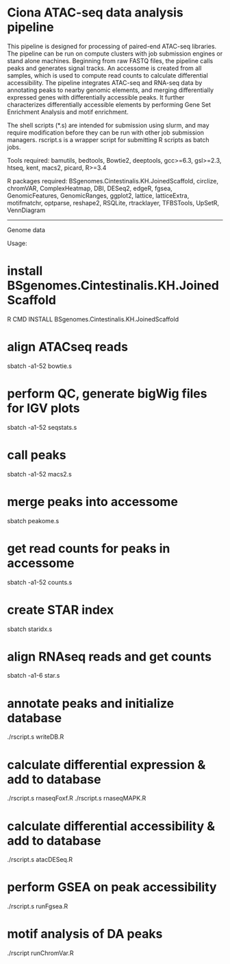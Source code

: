 # Ciona ATAC-seq data analysis pipeline
This pipeline is designed for processing of paired-end ATAC-seq libraries.
The pipeline can be run on compute clusters with job submission engines or stand alone machines. Beginning from raw FASTQ files, the pipeline calls peaks and generates signal tracks. An accessome is created from all samples, which is used to compute read counts to calculate differential accessibility. The pipeline integrates ATAC-seq and RNA-seq data by annotating peaks to nearby genomic elements, and merging differentially expressed genes with differentially accessible peaks. It further characterizes differentially accessible elements by performing Gene Set Enrichment Analysis and motif enrichment.

The shell scripts (*.s) are intended for submission using slurm, and may require modification before they can be run with other job submission managers.
rscript.s is a wrapper script for submitting R scripts as batch jobs.

Tools required: bamutils, bedtools, Bowtie2, deeptools, gcc>=6.3, gsl>=2.3, htseq, kent, macs2, picard, R>=3.4 

R packages required:  BSgenomes.Cintestinalis.KH.JoinedScaffold, circlize, chromVAR, ComplexHeatmap, DBI, DESeq2, edgeR, fgsea, GenomicFeatures, GenomicRanges, ggplot2, lattice, latticeExtra, motifmatchr, optparse, reshape2, RSQLite, rtracklayer, TFBSTools, UpSetR, VennDiagram

----------------------------
Genome data

Usage:

# install BSgenomes.Cintestinalis.KH.JoinedScaffold
R CMD INSTALL BSgenomes.Cintestinalis.KH.JoinedScaffold

# align ATACseq reads
sbatch -a1-52 bowtie.s
# perform QC, generate bigWig files for IGV plots
sbatch -a1-52 seqstats.s
# call peaks
sbatch -a1-52 macs2.s
# merge peaks into accessome
sbatch peakome.s
# get read counts for peaks in accessome
sbatch -a1-52 counts.s
# create STAR index
sbatch staridx.s
# align RNAseq reads and get counts
sbatch -a1-6 star.s
# annotate peaks and initialize database
./rscript.s writeDB.R
# calculate differential expression & add to database
./rscript.s rnaseqFoxf.R
./rscript.s rnaseqMAPK.R
# calculate differential accessibility & add to database
./rscript.s atacDESeq.R
# perform GSEA on peak accessibility
./rscript.s runFgsea.R
# motif analysis of DA peaks
./rscript runChromVar.R
